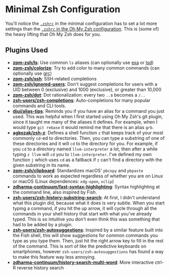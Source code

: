 # Minimal Zsh Configuration

You'll notice the [`.zshrc`](.zshrc) in the minimal configuration has to set a lot more settings than the
[`.zshrc` in the Oh My Zsh configuration](../omz/.zshrc). This is (some of) the heavy lifting that
Oh My Zsh does for you.

## Plugins Used
- [**zpm-zsh/ls**][zpm-zsh-ls]: Use common `ls` aliases (can optionally use [exa] or [lsd])
- [**zpm-zsh/colorize**][zpm-zsh-colorize]: Try to add color to many common commands (can optionally use [grc])
- [**zpm-zsh/ssh**][zpm-zsh-ssh]: SSH-related completions
- [**zpm-zsh/ignored-users**][zpm-zsh-ignored-users]: Don't suggest completions for users with a UID between 0 (exclusive) and 1000 (exclusive),
  or greater than 10,000
- [**zpm-zsh/dot**][zpm-zsh-dot]: Dot rationalization: every two `..`s becomes a `/..`
- [**zsh-users/zsh-completions**][zsh-completions]: Auto-completions for many popular commands and CLI tools.
- [**djui/alias-tips**][alias-tips]: Reminds you if you have an alias for a command you just used. This was helpful
  when I first started using Oh My Zsh's git plugin, since it taught me many of the aliases it defines. For example,
  when I would type `git rebase` it would remind me that there is an alias `grb`.
- [**agkozak/zsh-z**][zsh-z]: Defines a shell function `z` that keeps track of your most commonly `cd`-ed to directories.
  Then, you can type a substring of one of these directories and it will `cd` to the directory for you. For example, if you
  `cd` to a directory named `llvm-interpreter` a lot, then after a while typing `z llvm` will `cd` you to `llvm-interpreter`.
  I've defined my own function `j` which uses `cd` as a fallback if `z` can't find a directory with the given substring in its name.
- [**zpm-zsh/clipboard**][zpm-zsh-clipboard]: Standardizes macOS' `pbcopy` and `pbpaste` commands to work as expected regardless
  of whether you are on Linux or macOS (Linux dependences: `xdg-open`, `xclip`)
- [**zdharma-continuum/fast-syntax-highlighting**][fast-syntax-highlighting]: Syntax highlighting at the command line, also inspired by Fish.
- [**zsh-users/zsh-history-substring-search**][zsh-history-substring-search]: At first, I didn't understand what this plugin did,
  because what it does is very subtle. When you start typing a command, if you hit the up arrow, it will cycle through all the commands in
  your shell history that start with what you've already typed. This is so intuitive you don't even think this was something that had to be
  added by a plugin.
- [**zsh-users/zsh-autosuggestions**][zsh-autosuggestions]: Inspired by a similar feature built into the Fish shell, this will show
  suggestions for common commands you type as you type them. Then, just hit the right arrow key to fill in the rest of the command.
  This is sort of like the predictive keyboards on smartphones, however `zsh-users/zsh-autosuggestions` has found a way to make this
  feature way less annoying.
- [**zdharma-continuum/history-search-multi-word**][history-search-multi-word]: More interactive ctrl-R reverse history search

[zpm-zsh-ls]: https://github.com/zpm-zsh/ls
[zpm-zsh-colorize]: https://github.com/zpm-zsh/colorize
[zpm-zsh-ssh]: https://github.com/zpm-zsh/ssh
[zpm-zsh-ignored-users]: https://github.com/zpm-zsh/ignored-users
[zpm-zsh-dot]: https://github.com/zpm-zsh/dot
[zsh-completions]: https://github.com/zsh-users/zsh-completions
[alias-tips]: https://github.com/djui/alias-tips
[zsh-z]: https://github.com/agkozak/zsh-z
[zpm-zsh-clipboard]: https://github.com/zpm-zsh/clipboard
[fast-syntax-highlighting]: https://github.com/zdharma-continuum/fast-syntax-highlighting
[zsh-history-substring-search]: https://github.com/zsh-users/zsh-history-substring-search
[zsh-autosuggestions]: https://github.com/zsh-users/zsh-autosuggestions
[history-search-multi-word]: https://github.com/zdharma-continuum/history-search-multi-word
[exa]: https://the.exa.website/
[lsd]: https://github.com/Peltoche/lsd
[grc]: https://kassiopeia.juls.savba.sk/~garabik/software/grc.html
